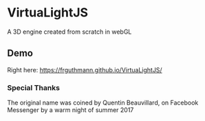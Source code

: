 # VirtuaLightJS

A 3D engine created from scratch in webGL

## Demo

Right here: https://frguthmann.github.io/VirtuaLightJS/

### Special Thanks

The original name was coined by Quentin Beauvillard, on Facebook Messenger by a warm night of summer 2017